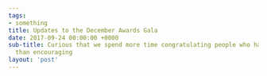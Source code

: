 ```yaml
---
tags:
- something
title: Updates to the December Awards Gala
date: 2017-09-24 00:00:00 +0000
sub-title: Curious that we spend more time congratulating people who have succeeded
  than encouraging
layout: 'post'
---
```

